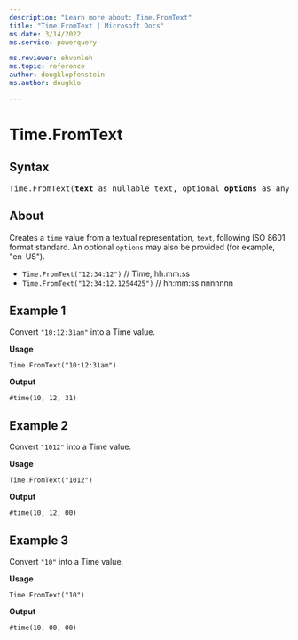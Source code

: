 ```yaml
---
description: "Learn more about: Time.FromText"
title: "Time.FromText | Microsoft Docs"
ms.date: 3/14/2022
ms.service: powerquery

ms.reviewer: ehvonleh
ms.topic: reference
author: dougklopfenstein
ms.author: dougklo

---
```

# Time.FromText

## Syntax

<pre>
Time.FromText(<b>text</b> as nullable text, optional <b>options</b> as any) as nullable time
</pre>
  
## About

Creates a `time` value from a textual representation, `text`, following ISO 8601 format standard. An optional `options` may also be provided (for example, "en-US").

* `Time.FromText("12:34:12")` // Time, hh:mm:ss
* `Time.FromText("12:34:12.1254425")` // hh:mm:ss.nnnnnnn

## Example 1

Convert `"10:12:31am"` into a Time value.

**Usage**

```powerquery-m
Time.FromText("10:12:31am")
```

**Output**

`#time(10, 12, 31)`

## Example 2

Convert `"1012"` into a Time value.

**Usage**

```powerquery-m
Time.FromText("1012")
```

**Output**

`#time(10, 12, 00)`

## Example 3

Convert `"10"` into a Time value.

**Usage**

```powerquery-m
Time.FromText("10")
```

**Output**

`#time(10, 00, 00)`
